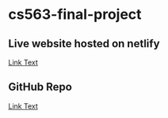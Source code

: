 # cs563-final-project

## Live website hosted on netlify
[Link Text](https://cs563-final-project.netlify.app/)

## GitHub Repo
[Link Text](https://github.com/armaBurton/cs563-final-project)